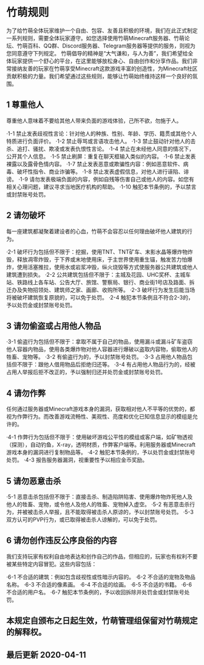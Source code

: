# 竹萌规则

为了给竹萌全体玩家维护一个自由、包容、友善且积极的环境，我们在此正式制定一系列规则，需要全体玩家遵守。如您选择使用竹萌Minecraft服务器、竹萌论坛、竹萌百科、QQ群、Discord服务器、Telegram服务器等提供的服务，则视为您同意遵守下列规定。
竹萌倡导的精神是“大气谦和，与人为善”，我们希望给全体玩家提供一个舒心的平台，在这里能够放松身心、自由创作和分享作品。我们非常接纳友善的玩家在竹萌享受Minecraft这款游戏丰富的创造性，为Minecraft社区贡献积极的力量。我们希望通过这些规则，能够让竹萌始终维持这样一个良好的氛围。

## 1 尊重他人

尊重他人意味着不要给其他人带来负面的游戏体验，己所不欲，勿施于人。

·1-1 禁止发表歧视性言论：针对他人的种族、性别、年龄、学历、籍贯或其他个人特质进行负面评价。
·1-2 禁止辱骂或言语攻击他人。
·1-3 禁止鼓动针对他人的击杀、追打、骚扰、欺凌或发表仇恨性言论。
·1-4 禁止在未经他人同意的情况下，公开其个人信息。
·1-5 禁止刷屏：重复在聊天框输入类似的内容。
·1-6 禁止发表裸露以及露骨色情内容。
·1-7 禁止发表恶意或欺骗性内容：例如恶意软件、病毒、破坏性指令、商业诈骗等。
·1-8 禁止发表虚假信息，对他人进行诬陷、诽谤。
·1-9 请勿发表极端负面的内容，例如自残等伤害自己或他人的内容。如您有相关心理问题，建议寻求当地医疗机构的帮助。
·1-10 触犯本节条例的，予以禁言或封禁账号处罚。
## 2 请勿破坏

每一座建筑都凝聚着建设者的心血，竹萌不会容忍以任何理由破坏他人建筑的行为。

·2-1 破坏行为包括但不限于：挖掘，使用TNT、TNT矿车、末影水晶等爆炸物炸毁，释放凋零炸毁，于下界或末地使用床，于主世界使用重生锚，触发苦力怕爆炸，使用活塞推拉，使用水或岩浆冲毁，纵火烧毁等方式使服务器公共建筑或他人建筑遭到损失。
·2-2 公共建筑包括但不限于：主城及花园、UHC奖杯、主城车站、铁路线上各车站、公告大厅、旅馆、警察局、银行、商业街1号店及路面、拆迁办及失物招领处、建筑师之家、画廊、收购所等。
·2-3 破坏行为发生后能当场将被破坏建筑恢复原貌的，可以免于处罚。
·2-4 触犯本节条例且不符合2-3的，予以处罚金或封禁账号处罚。

## 3 请勿偷盗或占用他人物品

·3-1 偷盗行为包括但不限于：拿取不属于自己的物品，使用漏斗或漏斗矿车盗窃他人容器内物品，使用各类爆炸物对他人容器进行爆破以盗取内容物，偷取他人的牲畜、宠物等。
·3-2 有偷盗行为的，予以封禁账号处罚。
·3-3 占用他人物品包括但不限于：跟他人借用物品后拒绝归还等。
·3-4 有占用他人物品行为的，经被占用人举报后拒不改正的，予以强制归还并处罚金或封禁账号处罚。

## 4 请勿作弊

任何通过服务器或Minecraft游戏本身的漏洞，获取相对他人不平等的优势的，都视为作弊行为。而改善游戏流畅性、美观性、亮度和优化已知信息显示的模组是允许的。

·4-1 作弊行为包括但不限于：使用破坏游戏公平性的模组或客户端，如矿物透视（探测），自动钓鱼，X-ray，透明材质，作弊客户端等。利用服务器或Minecraft游戏本身的漏洞进行复制物品等。
·4-2 触犯本节条例的，予以处罚金或封禁账号处罚。
·4-3 报告服务器漏洞，视重要性予以相应金币奖励。

## 5 请勿恶意击杀

·5-1 恶意击杀包括但不限于：直接击杀、制造陷阱陷害、使用爆炸物炸死他人及他人的牲畜、宠物，或令他人及他人的牲畜、宠物掉入虚空。
·5-2 有恶意击杀行为，并被被击杀人举报，且不能取得被击杀人原谅的，予以封禁账号处罚。
·5-3 双方认可的PVP行为，或已取得被击杀人谅解的，可以免于处罚。
## 6 请勿创作违反公序良俗的内容

我们支持玩家有权利自由地表达和创作自己的作品，但相应的，玩家也有权利不要被某些特定内容冒犯。这些内容包括：

·6-1 不合适的建筑：例如包含歧视性或性暗示内容的。
·6-2 不合适的宠物及物品名称。
·6-3 不合适的像素画。
·6-4 不合适的绘画。
·6-5 不合适的书籍。
·6-6 不合适的用户名。
·6-7 触犯本节条例的，予以收回拆除并处罚金或封禁账号处罚。

## 本规定自颁布之日起生效，竹萌管理组保留对竹萌规定的解释权。

## 最后更新 2020-04-11

